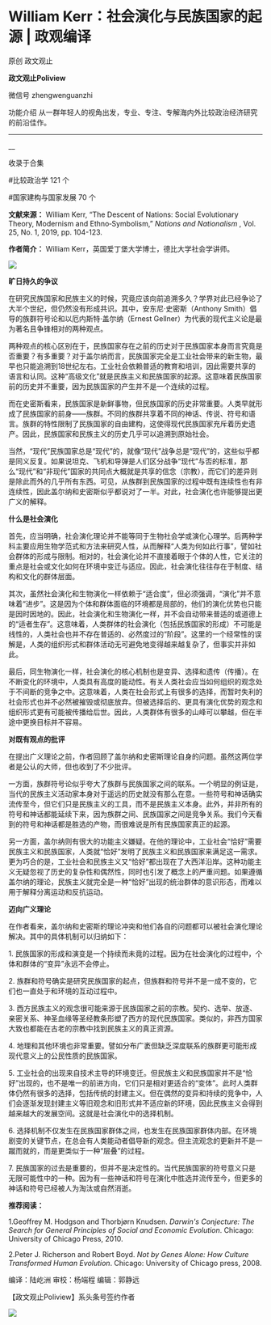 

#  William Kerr：社会演化与民族国家的起源 | 政观编译

原创 政文观止 

**政文观止Poliview** 

微信号 zhengwenguanzhi

功能介绍 从一群年轻人的视角出发，专业、专注、专解海内外比较政治经济研究的前沿佳作。

____

__

收录于合集

#比较政治学 121 个

#国家建构与国家发展 70 个

**文献来源：** William Kerr, “The Descent of Nations: Social Evolutionary Theory,
Modernism and Ethno‐Symbolism,” _Nations and Nationalism_ , Vol. 25, No. 1,
2019, pp. 104-123.

  

 **作者简介：** William Kerr，英国爱丁堡大学博士，德比大学社会学讲师。

![](images/213/2.jpeg)

  

  

 **旷日持久的争议**

  

在研究民族国家和民族主义的时候，究竟应该向前追溯多久？学界对此已经争论了大半个世纪，但仍然没有形成共识。其中，安东尼·史密斯（Anthony
Smith）倡导的族群符号论和以厄内斯特·盖尔纳（Ernest Gellner）为代表的现代主义论是最为著名且争锋相对的两种观点。

  

两种观点的核心区别在于，民族国家存在之前的历史对于民族国家本身而言究竟是否重要？有多重要？对于盖尔纳而言，民族国家完全是工业社会带来的新生物，最早也只能追溯到18世纪左右。工业社会依赖普适的教育和培训，因此需要共享的语言和认同。这种“高级文化”就是民族主义和民族国家的起源。这意味着民族国家前的历史并不重要，因为民族国家的产生并不是一个连续的过程。

  

而在史密斯看来，民族国家是新鲜事物，但民族国家的历史非常重要。人类早就形成了民族国家的前身——族群。不同的族群共享着不同的神话、传说、符号和语言。族群的特性限制了民族国家的自由建构，这使得现代民族国家充斥着历史遗产。因此，民族国家和民族主义的历史几乎可以追溯到原始社会。

  

当然，“现代”民族国家总是“现代”的，就像“现代”战争总是“现代”的，这些似乎都是同义反复。如果说坦克、飞机和导弹是人们区分战争“现代”与否的标准，那么“现代”和“非现代”国家的共同点大概就是共享的信念（宗教），而它们的差异则是除此而外的几乎所有东西。可见，从族群到民族国家的过程中既有连续性也有非连续性，因此盖尔纳和史密斯似乎都说对了一半。对此，社会演化也许能够提出更广义的解释。

  

 **什么是社会演化**

  

首先，应当明确，社会演化理论并不能等同于生物社会学或演化心理学。后两种学科主要应用生物学范式和方法来研究人性，从而解释“人类为何如此行事”，譬如社会群体的形成与限制。相对的，社会演化论并不直接着眼于个体的人性，它关注的重点是社会或文化如何在环境中变迁与适应。因此，社会演化往往存在于制度、结构和文化的群体层面。

  

其次，虽然社会演化和生物演化一样依赖于“适合度”，但必须强调，“演化”并不意味着“进步”。这是因为个体和群体面临的环境都是局部的，他们的演化优势也只能是因时因地的。因此，社会演化和生物演化一样，并不会自动带来普适的或道德上的“适者生存”。这意味着，人类群体的社会演化（包括民族国家的形成）不可能是线性的，人类社会也并不存在普适的、必然度过的“阶段”。这里的一个经常性的误解是，人类的组织形式和群体活动无可避免地变得越来越复杂了，但事实并非如此。

  

最后，同生物演化一样，社会演化的核心机制也是变异、选择和遗传（传播）。在不断变化的环境中，人类具有高度的能动性。有关人类社会应当如何组织的观念处于不间断的竞争之中。这意味着，人类在社会形式上有很多的选择，而暂时失利的社会形式也并不必然被摧毁或彻底放弃。但被选择后的、更具有演化优势的观念和组织形式更有可能被传播给后世。因此，人类群体有很多的山峰可以攀越，但在半途中更换目标并不容易。

  

 **对既有观点的批评**

  

在提出广义理论之前，作者回顾了盖尔纳和史密斯理论自身的问题。虽然这两位学者是公认的大师，但也收到了不少批评。

  

一方面，族群符号论似乎夸大了族群与民族国家之间的联系。一个明显的例证是，当代的民族主义活动家本身对于遥远的历史就没有那么在意。一些符号和神话确实流传至今，但它们只是民族主义的工具，而不是民族主义本身。此外，并非所有的符号和神话都能延续下来，因为族群之间、民族国家之间是竞争关系。我们今天看到的符号和神话都是胜选的产物，而很难说是所有民族国家真正的起源。

  

另一方面，盖尔纳则有很大的功能主义嫌疑。在他的理论中，工业社会“恰好”需要民族主义和民族国家，人类就“恰好”发明了民族主义和民族国家来满足这一需求。更为巧合的是，工业社会和民族主义又“恰好”都出现在了大西洋沿岸。这种功能主义无疑忽视了历史的复杂性和偶然性，同时也引发了概念上的严重问题。如果遵循盖尔纳的理论，民族主义就完全是一种“恰好”出现的统治群体的意识形态，而难以用于解释分离运动和反抗运动。

  

 **迈向广义理论**

  

在作者看来，盖尔纳和史密斯的理论冲突和他们各自的问题都可以被社会演化理论解决。其中的具体机制可以归纳如下：

1\. 民族国家的形成和演变是一个持续而未竟的过程。因为在社会演化的过程中，个体和群体的“变异”永远不会停止。

2\. 族群和符号确实是研究民族国家的起点，但族群和符号并不是一成不变的，它们也一直处于和环境的互动过程中。

3\.
西方民族主义的观念很可能来源于民族国家之前的宗教。契约、选举、放逐、亲密关系、神圣血缘等圣经教条形塑了西方的现代民族国家。类似的，非西方国家大致也都能在古老的宗教中找到民族主义的真正资源。

4\. 地理和其他环境也非常重要。譬如分布广袤但缺乏深度联系的族群更可能形成现代意义上的公民性质的民族国家。

5\.
工业社会的出现来自技术主导的环境变迁。但民族主义和民族国家并不是“恰好”出现的，也不是唯一的前进方向，它们只是相对更适合的“变体”。此时人类群体仍然有很多的选择，包括传统的封建主义。但在偶然的变异和持续的竞争中，人们会逐渐发现封建主义等旧观念和旧形式并不适应新的环境，因此民族主义会得到越来越大的发展空间。这就是社会演化中的选择机制。

6\.
选择机制不仅发生在民族国家群体之间，也发生在民族国家群体内部。在环境剧变的关键节点，在总会有人类能动者倡导新的观念。但主流观念的更新并不是一蹴而就的，而是更类似于一种“层叠”的过程。

7\.
民族国家的过去是重要的，但并不是决定性的。当代民族国家的符号意义只是无限可能性中的一种。因为有一些神话和符号在演化中胜选并流传至今，但更多的神话和符号已经被人为淘汰或自然消逝。

  

 **推荐阅读：**

1.Geoffrey M. Hodgson and Thorbjørn Knudsen. _Darwin's Conjecture: The Search
for General Principles of Social and Economic Evolution_. Chicago: University
of Chicago Press, 2010.

2.Peter J. Richerson and Robert Boyd. _Not by Genes Alone: How Culture
Transformed Human Evolution_. Chicago: University of Chicago press, 2008.

  

编译：陆屹洲 审校：杨端程 编辑：郭静远

【政文观止Poliview】系头条号签约作者

  

![](images/213/3.jpeg)

  

